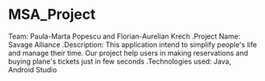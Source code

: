 # MSA_Project
Team: Paula-Marta Popescu and Florian-Aurelian Krech 
.Project Name: Savage Alliance
.Description: This application intend to simplify people's life and manage their time. Our project help users in making reservations and buying plane's tickets just in few seconds
.Technologies used: Java, Android Studio
